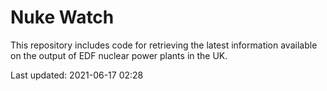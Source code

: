 # Nuke Watch

This repository includes code for retrieving the latest information available on the output of EDF nuclear power plants in the UK.

Last updated: 2021-06-17 02:28